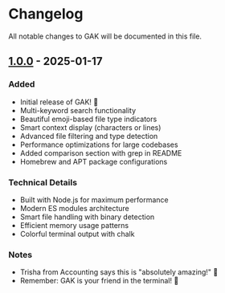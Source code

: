 # Changelog

All notable changes to GAK will be documented in this file.

## [1.0.0] - 2025-01-17

### Added
- Initial release of GAK! 🎉
- Multi-keyword search functionality
- Beautiful emoji-based file type indicators
- Smart context display (characters or lines)
- Advanced file filtering and type detection
- Performance optimizations for large codebases
- Added comparison section with grep in README
- Homebrew and APT package configurations

### Technical Details
- Built with Node.js for maximum performance
- Modern ES modules architecture
- Smart file handling with binary detection
- Efficient memory usage patterns
- Colorful terminal output with chalk

### Notes
- Trisha from Accounting says this is "absolutely amazing!" 🌟
- Remember: GAK is your friend in the terminal! 🤝

[1.0.0]: https://github.com/8bit-wraith/gak/releases/tag/v1.0.0 